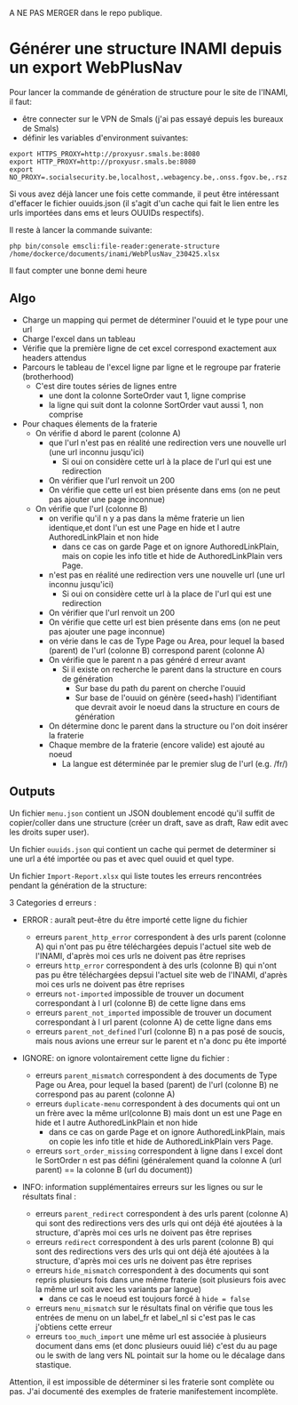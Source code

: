 A NE PAS MERGER dans le repo publique.

# Générer une structure INAMI depuis un export WebPlusNav

Pour lancer la commande de génération de structure pour le site de l'INAMI, il faut:
 * être connecter sur le VPN de Smals (j'ai pas essayé depuis les bureaux de Smals)
 * définir les variables d'environment suivantes:

```
export HTTPS_PROXY=http://proxyusr.smals.be:8080
export HTTP_PROXY=http://proxyusr.smals.be:8080
export NO_PROXY=.socialsecurity.be,localhost,.webagency.be,.onss.fgov.be,.rsz.fgov.be,.smals.be,localhost
```

Si vous avez déjà lancer une fois cette commande, il peut être intéressant d'effacer le fichier ouuids.json 
(il s'agit d'un cache qui fait le lien entre les urls importées dans ems et leurs OUUIDs respectifs).

Il reste à lancer la commande suivante:

```
php bin/console emscli:file-reader:generate-structure /home/dockerce/documents/inami/WebPlusNav_230425.xlsx
```

Il faut compter une bonne demi heure

## Algo
 
  * Charge un mapping qui permet de déterminer l'ouuid et le type pour une url
  * Charge l'excel dans un tableau
  * Vérifie que la première ligne de cet excel correspond exactement aux headers attendus
  * Parcours le tableau de l'excel ligne par ligne et le regroupe par fraterie (brotherhood)
    * C'est dire toutes séries de lignes entre 
      * une dont la colonne SorteOrder vaut 1, ligne comprise
      * la ligne qui suit dont la colonne SortOrder vaut aussi 1, non comprise
  * Pour chaques élements de la fraterie
    * On vérifie d abord le parent (colonne A)
      * que l'url n'est pas en réalité une redirection vers une nouvelle url (une url inconnu jusqu'ici)
        * Si oui on considère cette url à la place de l'url qui est une redirection
      * On vérifier que l'url renvoit un 200
      * On vérifie que cette url est bien présente dans ems (on ne peut pas ajouter une page inconnue)
    * On vérifie que l'url (colonne B)
      * on verifie qu'il n y a pas dans la même fraterie un lien identique,et dont l'un est une Page en hide et l autre AuthoredLinkPlain et non hide
        * dans ce cas on garde Page et on ignore AuthoredLinkPlain, mais on copie les info title et hide de AuthoredLinkPlain vers Page.
      * n'est pas en réalité une redirection vers une nouvelle url (une url inconnu jusqu'ici)
          * Si oui on considère cette url à la place  de l'url qui est une redirection
      * On vérifier que l'url renvoit un 200 
      * On vérifie que cette url est bien présente dans ems (on ne peut pas ajouter une page inconnue)
      * on vérie dans le cas de Type Page ou Area, pour lequel la based (parent) de l'url (colonne B) correspond parent (colonne A)  
      * On vérifie que le parent n a pas généré d erreur avant
        * Si il existe on recherche le parent dans la structure en cours de génération
          * Sur base du path du parent on cherche l'ouuid
          * Sur base de l'ouuid on génère (seed+hash) l'identifiant que devrait avoir le noeud dans la structure en cours de génération
      * On détermine donc le parent dans la structure ou l'on doit insérer la fraterie
      * Chaque membre de la fraterie (encore valide) est ajouté au noeud
        * La langue est déterminée par le premier slug de l'url (e.g. /fr/)

## Outputs

Un fichier `menu.json` contient un JSON doublement encodé qu'il suffit de copier/coller dans une structure (créer un draft, save as draft, Raw edit avec les droits super user).

Un fichier `ouuids.json` qui contient un cache qui permet de determiner si une url a été importée ou pas et avec quel ouuid et quel type.

Un fichier `Import-Report.xlsx` qui liste toutes les erreurs rencontrées pendant la génération de la structure:

3 Categories d erreurs : 
  * ERROR : auraît peut-être du être importé cette ligne du fichier
     * erreurs `parent_http_error` correspondent à des urls parent (colonne A) qui n'ont pas pu être téléchargées depuis l'actuel site web de l'INAMI, d'après moi ces urls ne doivent pas être reprises
     * erreurs `http_error` correspondent à des urls (colonne B) qui n'ont pas pu être téléchargées depsui l'actuel site web de l'INAMI, d'après moi ces urls ne doivent pas être reprises
     * erreurs `not-imported` impossible de trouver un document correspondant à l url (colonne B) de cette ligne dans ems
     * erreurs `parent_not_imported` impossible de trouver un document correspondant à l url parent (colonne A) de cette ligne dans ems
     * erreurs `parent_not_defined` l'url (colonne B) n a pas posé de soucis, mais nous avions une erreur sur le parent et n'a donc pu ête importé
    
  * IGNORE: on ignore volontairement cette ligne du fichier :
    * erreurs `parent_mismatch` correspondent à des documents de Type Page ou Area, pour lequel la based (parent) de l'url (colonne B) ne correspond pas au parent (colonne A)
    * erreurs `duplicate-menu` correspondent à des documents qui ont un un frère avec la même url(colonne B) mais dont un est une Page en hide et l autre AuthoredLinkPlain et non hide
      * dans ce cas on garde Page et on ignore AuthoredLinkPlain, mais on copie les info title et hide de AuthoredLinkPlain vers Page.
    * erreurs `sort_order_missing` correspondent à ligne dans l excel dont le SortOrder n est pas défini (généralement quand la colonne A (url parent) == la colonne B (url du document))
    
  * INFO: information supplémentaires erreurs sur les lignes ou sur le résultats final :
    * erreurs `parent_redirect` correspondent à des urls parent (colonne A)  qui sont des redirections vers des urls qui ont déjà été ajoutées à la structure, d'après moi ces urls ne doivent pas être reprises
    * erreurs `redirect` correspondent à des urls parent (colonne B) qui sont des redirections vers des urls qui ont déjà été ajoutées à la structure, d'après moi ces urls ne doivent pas être reprises
    * erreurs `hide_mismatch` correspondent à des documents qui sont repris plusieurs fois dans une même fraterie (soit plusieurs fois avec la même url soit avec les variants par langue)
      * dans ce cas le noeud est toujours forcé à `hide = false`
    * erreurs `menu_mismatch` sur le résultats final on vérifie que tous les entrées de menu on un label_fr et label_nl si c'est pas le cas j'obtiens cette erreur
    * erreurs `too_much_import` une même url est associée à plusieurs document dans ems (et donc plusieurs ouuid lié) c'est du au page ou le swith de lang vers NL pointait sur la home ou le décalage dans stastique.


Attention, il est impossible de déterminer si les fraterie sont complète ou pas. J'ai documenté des exemples de fraterie manifestement incomplète.

